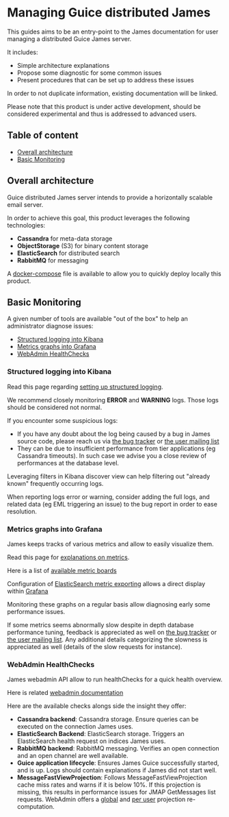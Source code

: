 # Managing Guice distributed James

This guides aims to be an entry-point to the James documentation for user managing a distributed Guice James server.

It includes:

 - Simple architecture explanations
 - Propose some diagnostic for some common issues
 - Present procedures that can be set up to address these issues

In order to not duplicate information, existing documentation will be linked.

Please note that this product is under active development, should be considered experimental and thus is addressed to 
advanced users.

## Table of content

 - [Overall architecture](#overall-architecture)
 - [Basic Monitoring](#basic-monitoring)

## Overall architecture

Guice distributed James server intends to provide a horizontally scalable email server.

In order to achieve this goal, this product leverages the following technologies:

 - **Cassandra** for meta-data storage
 - **ObjectStorage** (S3) for binary content storage
 - **ElasticSearch** for distributed search
 - **RabbitMQ** for messaging

A [docker-compose](https://github.com/linagora/james-project/blob/master/dockerfiles/run/docker-compose.yml) file is 
available to allow you to quickly deploy locally this product.

## Basic Monitoring

A given number of tools are available "out of the box" to help an administrator diagnose issues:
 - [Structured logging into Kibana](#structured-logging-into-kibana)
 - [Metrics graphs into Grafana](#metrics-graphs-into-grafana)
 - [WebAdmin HealthChecks](#webadmin-healthchecks)

### Structured logging into Kibana

Read this page regarding [setting up structured logging](monitor-logging.html#Guice_products_and_logging).

We recommend closely monitoring **ERROR** and **WARNING** logs. Those logs should be considered not normal.

If you encounter some suspicious logs:
 - If you have any doubt about the log being caused by a bug in James source code, please reach us via 
 [the bug tracker](https://issues.apache.org/jira/browse/JAMES) or [the user mailing list](/mail.html)
 - They can be due to insufficient performance from tier applications (eg Cassandra timeouts). In such case we advise
 you a close review of performances at the database level.

Leveraging filters in Kibana discover view can help filtering out "already known" frequently occurring logs.

When reporting logs error or warning, consider adding the full logs, and related data (eg EML triggering an issue) to
the bug report in order to ease resolution.

### Metrics graphs into Grafana

James keeps tracks of various metrics and allow to easily visualize them.

Read this page for [explanations on metrics](metrics.html).

Here is a list of [available metric boards](https://github.com/apache/james-project/tree/master/grafana-reporting)

Configuration of [ElasticSearch metric exporting](config-elasticsearch.html) allows a direct display within 
[Grafana](https://grafana.com/)

Monitoring these graphs on a regular basis allow diagnosing early some performance issues. 

If some metrics seems abnormally slow despite in depth database performance tuning, feedback is appreciated as well on 
[the bug tracker](https://issues.apache.org/jira/browse/JAMES) or [the user mailing list](/mail.html). Any additional 
details categorizing the slowness is appreciated as well (details of the slow requests for instance).

### WebAdmin HealthChecks

James webadmin API allow to run healthChecks for a quick health overview.

Here is related [webadmin documentation](manage-webadmin.html#HealthCheck)

Here are the available checks alongs side the insight they offer:

 - **Cassandra backend**: Cassandra storage. Ensure queries can be executed on the connection James uses.
 - **ElasticSearch Backend**: ElasticSearch storage. Triggers an ElasticSearch health request on indices James uses.
 - **RabbitMQ backend**: RabbitMQ messaging. Verifies an open connection and an open channel are well available.
 - **Guice application lifecycle**: Ensures James Guice successfully started, and is up. Logs should contain explanations if
 James did not start well.
 - **MessageFastViewProjection**: Follows MessageFastViewProjection cache miss rates and warns if it is below 10%. If this 
 projection is missing, this results in performance issues for JMAP GetMessages list requests. WebAdmin offers a
 [global](manage-webadmin.html#recomputing-global-jmap-fast-message-view-projection) and 
 [per user](manage-webadmin.html#recomputing-user-jmap-fast-message-view-projection) projection re-computation.